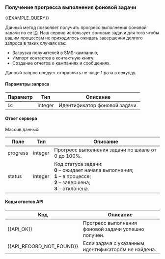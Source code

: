 ### Получение прогресса выполнения фоновой задачи
{{EXAMPLE_QUERY}}

Данный метод позволяет получить прогресс выполнения фоновой задачи по ее [ID](other#glossary-id). 
Наш сервис использует фоновые задачи для того чтобы вашим процессам не приходилось ожидать завершения долгого запроса в таких случаях как: 
<ul>
<li>Загрузка получателей в SMS-кампанию;</li>
<li>Импорт контактов в контактную книгу;</li>
<li>Создание отчетов о кампаниях и сообщениях.</li>
</ul>Данный запрос следует отправлять не чаще 1 раза в секунду. 


#### Параметры запроса

 Параметр   | Тип     | Описание
------------|---------|-----------
`id`        | integer | Идентификатор фоновой задачи.

#### Ответ сервера
Массив данных:

Поле     | Тип     | Описание
---------|---------|-------------
progress | integer | Прогресс выполнения задачи по шкале от 0 до 100%.
status   | integer | Код статуса задачи:<br>**0** – ожидает начала выполнения;<br>**1** – в процессе;<br>**2** – завершена;<br>**3** – отклонена.

#### Коды ответов API
Код | Описание
----|----
{{API_OK}} | Прогресс выполнения фоновой задачи успешно получен.
{{API_RECORD_NOT_FOUND}} | Если задача с указанным идентификатором не найдена.
